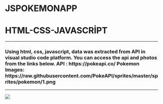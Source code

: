 # JSPOKEMONAPP
<h1> HTML-CSS-JAVASCRİPT</h1>

<hr></hr>

<h3>Using html, css, javascript, data was extracted from API in visual studio code platform. You can access the api and photos from the links below.
API : https://pokeapi.co/
Pokemon Images: https://raw.githubusercontent.com/PokeAPI/sprites/master/sprites/pokemon/1.png</h3>

<hr></hr>

![](pokedex.gif)